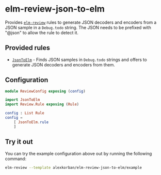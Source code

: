 # elm-review-json-to-elm

Provides [`elm-review`](https://package.elm-lang.org/packages/jfmengels/elm-review/latest/) rules to generate JSON decoders and encoders from a JSON sample in a `Debug.todo` string. The JSON needs to be prefixed with "@json" to allow the rule to detect it. 


## Provided rules

- [`JsonToElm`](https://package.elm-lang.org/packages/alexkorban/elm-review-json-to-elm/1.0.0/JsonToElm) - Finds JSON samples in `Debug.todo` strings and offers to generate JSON decoders and encoders from them.


## Configuration

```elm
module ReviewConfig exposing (config)

import JsonToElm
import Review.Rule exposing (Rule)

config : List Rule
config =
    [ JsonToElm.rule
    ]
```


## Try it out

You can try the example configuration above out by running the following command:

```bash
elm-review --template alexkorban/elm-review-json-to-elm/example
```
